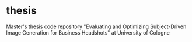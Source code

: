 # thesis
 Master's thesis code repository "Evaluating and Optimizing Subject-Driven Image Generation for Business Headshots" at University of Cologne
